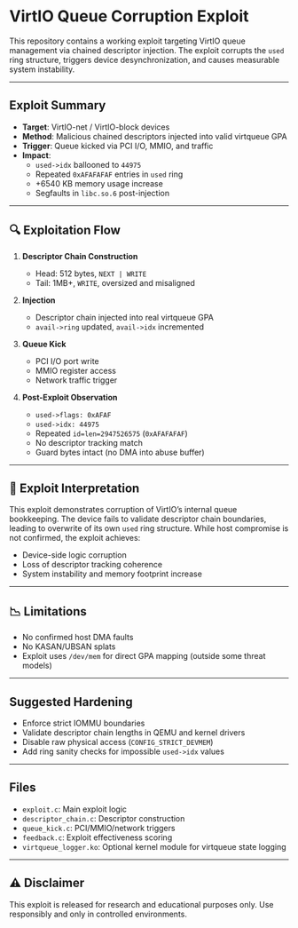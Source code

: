#  VirtIO Queue Corruption Exploit

This repository contains a working exploit targeting VirtIO queue management via chained descriptor injection. The exploit corrupts the `used` ring structure, triggers device desynchronization, and causes measurable system instability.

---

##  Exploit Summary

- **Target**: VirtIO-net / VirtIO-block devices
- **Method**: Malicious chained descriptors injected into valid virtqueue GPA
- **Trigger**: Queue kicked via PCI I/O, MMIO, and traffic
- **Impact**:
  - `used->idx` ballooned to `44975`
  - Repeated `0xAFAFAFAF` entries in `used` ring
  - +6540 KB memory usage increase
  - Segfaults in `libc.so.6` post-injection

---

## 🔍 Exploitation Flow

1. **Descriptor Chain Construction**
   - Head: 512 bytes, `NEXT | WRITE`
   - Tail: 1MB+, `WRITE`, oversized and misaligned

2. **Injection**
   - Descriptor chain injected into real virtqueue GPA
   - `avail->ring` updated, `avail->idx` incremented

3. **Queue Kick**
   - PCI I/O port write
   - MMIO register access
   - Network traffic trigger

4. **Post-Exploit Observation**
   - `used->flags: 0xAFAF`
   - `used->idx: 44975`
   - Repeated `id=len=2947526575` (`0xAFAFAFAF`)
   - No descriptor tracking match
   - Guard bytes intact (no DMA into abuse buffer)

---

## 🧠 Exploit Interpretation

This exploit demonstrates corruption of VirtIO’s internal queue bookkeeping. The device fails to validate descriptor chain boundaries, leading to overwrite of its own `used` ring structure. While host compromise is not confirmed, the exploit achieves:

- Device-side logic corruption
- Loss of descriptor tracking coherence
- System instability and memory footprint increase

---

## 📉 Limitations

- No confirmed host DMA faults
- No KASAN/UBSAN splats
- Exploit uses `/dev/mem` for direct GPA mapping (outside some threat models)

---

##  Suggested Hardening

- Enforce strict IOMMU boundaries
- Validate descriptor chain lengths in QEMU and kernel drivers
- Disable raw physical access (`CONFIG_STRICT_DEVMEM`)
- Add ring sanity checks for impossible `used->idx` values

---

##  Files

- `exploit.c`: Main exploit logic
- `descriptor_chain.c`: Descriptor construction
- `queue_kick.c`: PCI/MMIO/network triggers
- `feedback.c`: Exploit effectiveness scoring
- `virtqueue_logger.ko`: Optional kernel module for virtqueue state logging

---

## ⚠ Disclaimer

This exploit is released for research and educational purposes only. Use responsibly and only in controlled environments.

